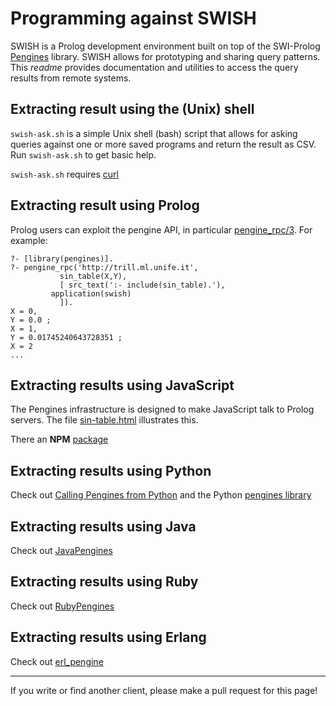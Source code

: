 # Programming against SWISH

SWISH is a Prolog development environment built on top of the SWI-Prolog
[Pengines](http://pengines.swi-prolog.org)  library.  SWISH  allows  for
prototyping  and  sharing  query  patterns.    This   _readme_  provides
documentation and utilities to access  the   query  results  from remote
systems.

## Extracting result using the (Unix) shell

`swish-ask.sh` is a simple Unix  shell   (bash)  script  that allows for
asking queries against one or more saved  programs and return the result
as CSV. Run `swish-ask.sh` to get basic help.

`swish-ask.sh` requires [curl](http://curl.haxx.se/)

## Extracting result using Prolog

Prolog users can exploit the pengine API, in particular
[pengine_rpc/3](http://www.swi-prolog.org/pldoc/doc_for?object=pengines:pengine_rpc/3).
For example:

```{prolog}
?- [library(pengines)].
?- pengine_rpc('http://trill.ml.unife.it',
	       sin_table(X,Y),
	       [ src_text(':- include(sin_table).'),
		 application(swish)
	       ]).
X = 0,
Y = 0.0 ;
X = 1,
Y = 0.01745240643728351 ;
X = 2
...
```

## Extracting results using JavaScript

The Pengines infrastructure is  designed  to   make  JavaScript  talk to
Prolog servers. The file   [sin-table.html](sin-table.html)  illustrates
this.

There an __NPM__ [package](https://www.npmjs.com/package/pengines)

## Extracting results using Python

Check out [Calling Pengines from
Python](https://www.swi-prolog.org/pengines/PenginesFromPython.md) and
the Python [pengines library](https://pypi.org/project/pengines/)

## Extracting results using Java

Check out [JavaPengines](https://github.com/Anniepoo/JavaPengine)

## Extracting results using Ruby

Check out [RubyPengines](https://github.com/simularity/RubyPengine)

## Extracting results using Erlang

Check out [erl_pengine](https://github.com/Limmen/erl_pengine)

---
If you write or find another client, please make a pull request for this
page!
